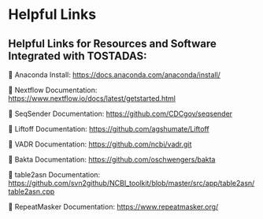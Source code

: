 # Helpful Links

## Helpful Links for Resources and Software Integrated with TOSTADAS:
🔗 Anaconda Install: https://docs.anaconda.com/anaconda/install/

🔗 Nextflow Documentation: https://www.nextflow.io/docs/latest/getstarted.html

🔗 SeqSender Documentation: https://github.com/CDCgov/seqsender

🔗 Liftoff Documentation: https://github.com/agshumate/Liftoff

🔗 VADR Documentation: https://github.com/ncbi/vadr.git

🔗 Bakta Documentation: https://github.com/oschwengers/bakta

🔗 table2asn Documentation: https://github.com/svn2github/NCBI_toolkit/blob/master/src/app/table2asn/table2asn.cpp

🔗 RepeatMasker Documentation: https://www.repeatmasker.org/